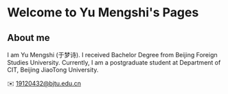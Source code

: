 # Welcome to Yu Mengshi's Pages

## About me
I am Yu Mengshi (于梦诗). I received Bachelor Degree from Beijing Foreign Studies University. Currently, I am a postgraduate student at Department of CIT, Beijing JiaoTong University.

✉️ 19120432@bjtu.edu.cn
